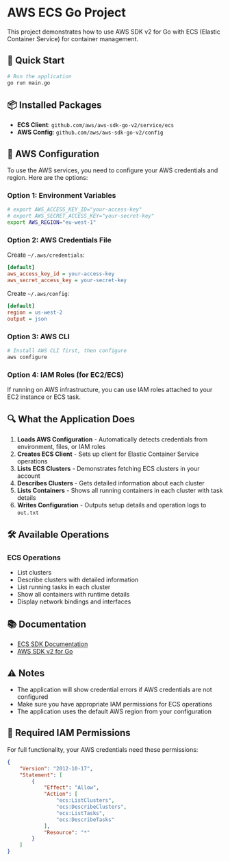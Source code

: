 # AWS ECS Go Project

This project demonstrates how to use AWS SDK v2 for Go with ECS (Elastic Container Service) for container management.

## 🚀 Quick Start

```bash
# Run the application
go run main.go
```

## 📦 Installed Packages

- **ECS Client**: `github.com/aws/aws-sdk-go-v2/service/ecs`
- **AWS Config**: `github.com/aws/aws-sdk-go-v2/config`

## 🔧 AWS Configuration

To use the AWS services, you need to configure your AWS credentials and region. Here are the options:

### Option 1: Environment Variables
```bash
# export AWS_ACCESS_KEY_ID="your-access-key"
# export AWS_SECRET_ACCESS_KEY="your-secret-key"
export AWS_REGION="eu-west-1"
```

### Option 2: AWS Credentials File
Create `~/.aws/credentials`:
```ini
[default]
aws_access_key_id = your-access-key
aws_secret_access_key = your-secret-key
```

Create `~/.aws/config`:
```ini
[default]
region = us-west-2
output = json
```

### Option 3: AWS CLI
```bash
# Install AWS CLI first, then configure
aws configure
```

### Option 4: IAM Roles (for EC2/ECS)
If running on AWS infrastructure, you can use IAM roles attached to your EC2 instance or ECS task.

## 🔍 What the Application Does

1. **Loads AWS Configuration** - Automatically detects credentials from environment, files, or IAM roles
2. **Creates ECS Client** - Sets up client for Elastic Container Service operations
3. **Lists ECS Clusters** - Demonstrates fetching ECS clusters in your account
4. **Describes Clusters** - Gets detailed information about each cluster
5. **Lists Containers** - Shows all running containers in each cluster with task details
6. **Writes Configuration** - Outputs setup details and operation logs to `out.txt`

## 🛠️ Available Operations

### ECS Operations
- List clusters
- Describe clusters with detailed information
- List running tasks in each cluster
- Show all containers with runtime details
- Display network bindings and interfaces

## 📚 Documentation

- [ECS SDK Documentation](https://pkg.go.dev/github.com/aws/aws-sdk-go-v2/service/ecs)
- [AWS SDK v2 for Go](https://aws.github.io/aws-sdk-go-v2/docs/)

## ⚠️ Notes

- The application will show credential errors if AWS credentials are not configured
- Make sure you have appropriate IAM permissions for ECS operations
- The application uses the default AWS region from your configuration

## 🔐 Required IAM Permissions

For full functionality, your AWS credentials need these permissions:

```json
{
    "Version": "2012-10-17",
    "Statement": [
        {
            "Effect": "Allow",
            "Action": [
                "ecs:ListClusters",
                "ecs:DescribeClusters",
                "ecs:ListTasks",
                "ecs:DescribeTasks"
            ],
            "Resource": "*"
        }
    ]
}
``` 